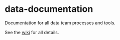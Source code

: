 # data-documentation
Documentation for all data team processes and tools.

See the [wiki](https://github.com/onainsights/data-documentation/wiki) for all details. 
